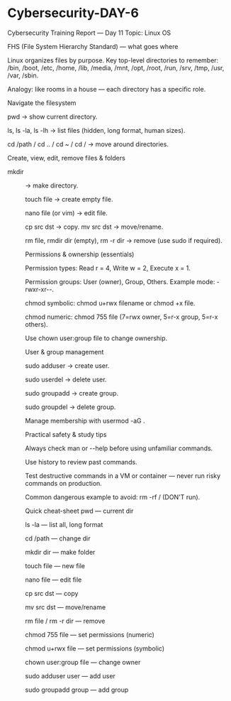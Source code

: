 # Cybersecurity-DAY-6
Cybersecurity Training Report — Day 11
Topic: Linux OS
 
FHS (File System Hierarchy Standard) — what goes where

Linux organizes files by purpose. Key top-level directories to remember:
/bin, /boot, /etc, /home, /lib, /media, /mnt, /opt, /root, /run, /srv, /tmp, /usr, /var, /sbin.

Analogy: like rooms in a house — each directory has a specific role.

Navigate the filesystem

pwd → show current directory.

ls, ls -la, ls -lh → list files (hidden, long format, human sizes).

cd /path / cd .. / cd ~ / cd / → move around directories.

Create, view, edit, remove files & folders

mkdir <dir> → make directory.

touch file → create empty file.

nano file (or vim) → edit file.

cp src dst → copy. mv src dst → move/rename.

rm file, rmdir dir (empty), rm -r dir → remove (use sudo if required).

Permissions & ownership (essentials)

Permission types: Read r = 4, Write w = 2, Execute x = 1.

Permission groups: User (owner), Group, Others. Example mode: -rwxr-xr--.

chmod symbolic: chmod u+rwx filename or chmod +x file.

chmod numeric: chmod 755 file (7=rwx owner, 5=r-x group, 5=r-x others).

Use chown user:group file to change ownership.

User & group management

sudo adduser <username> → create user.

sudo userdel <username> → delete user.

sudo groupadd <groupname> → create group.

sudo groupdel <groupname> → delete group.

Manage membership with usermod -aG <group> <user>.

Practical safety & study tips

Always check man <command> or --help before using unfamiliar commands.

Use history to review past commands.

Test destructive commands in a VM or container — never run risky commands on production.

Common dangerous example to avoid: rm -rf / (DON'T run).

Quick cheat-sheet 
pwd — current dir

ls -la — list all, long format

cd /path — change dir

mkdir dir — make folder

touch file — new file

nano file — edit file

cp src dst — copy

mv src dst — move/rename

rm file / rm -r dir — remove

chmod 755 file — set permissions (numeric)

chmod u+rwx file — set permissions (symbolic)

chown user:group file — change owner

sudo adduser user — add user

sudo groupadd group — add group
